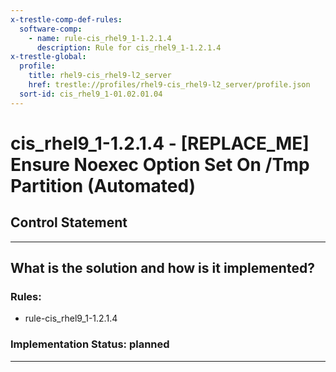```yaml
---
x-trestle-comp-def-rules:
  software-comp:
    - name: rule-cis_rhel9_1-1.2.1.4
      description: Rule for cis_rhel9_1-1.2.1.4
x-trestle-global:
  profile:
    title: rhel9-cis_rhel9-l2_server
    href: trestle://profiles/rhel9-cis_rhel9-l2_server/profile.json
  sort-id: cis_rhel9_1-01.02.01.04
---
```


# cis_rhel9_1-1.2.1.4 - \[REPLACE_ME\] Ensure Noexec Option Set On /Tmp Partition (Automated)

## Control Statement

______________________________________________________________________

## What is the solution and how is it implemented?

<!-- For implementation status enter one of: implemented, partial, planned, alternative, not-applicable -->

<!-- Note that the list of rules under ### Rules: is read-only and changes will not be captured after assembly to JSON -->

<!-- Add control implementation description here for control: cis_rhel9_1-1.2.1.4 -->

### Rules:

  - rule-cis_rhel9_1-1.2.1.4

### Implementation Status: planned

______________________________________________________________________
